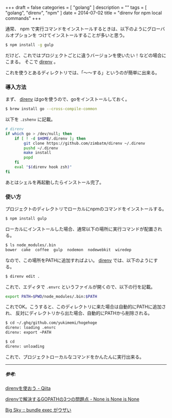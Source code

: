 +++
draft = false
categories = [ "golang" ]
description = ""
tags = [ "golang", "direnv", "npm" ]
date = 2014-07-02
title = "direnv for npm local commands"
+++

通常、 npm で実行コマンドをインストールするときは、以下のようにグローバルオプションを
つけてインストールすることが多いと思う。

```sh
$ npm install -g gulp
```

だけど、これではプロジェクトごとに違うバージョンを使いたい！などの場合にこまる。
そこで [direnv](https://github.com/zimbatm/direnv) 。

これを使うとあるディレクトリでは、「〜〜する」というのが簡単に出来る。

### 導入方法

まず、 [direnv](https://github.com/zimbatm/direnv) はgoを使うので、goをインストールしておく。

```sh
$ brew install go --cross-compile-common
```

以下を `.zshenv` に記載。

```sh
# direnv
if which go > /dev/null; then
    if [ ! -d $HOME/.direnv ]; then
        git clone https://github.com/zimbatm/direnv ~/.direnv
        pushd ~/.direnv
        make install
        popd
    fi
    eval "$(direnv hook zsh)"
fi
```

あとはシェルを再起動したらインストール完了。

### 使い方

プロジェクトのディレクトリでローカルにnpmのコマンドをインストールする。

```sh
$ npm install gulp
```

ローカルにインストールした場合、通常以下の場所に実行コマンドが配置される。

```sh
$ ls node_modules/.bin
bower  cake  coffee  gulp  nodemon  nodewebkit  wiredep
```

なので、この場所をPATHに追加すればよい。
[direnv](https://github.com/zimbatm/direnv) では、以下のようにする。

```sh
$ direnv edit .
```

これで、エディタで `.envrc` というファイルが開くので、以下の行を記載。

```sh
export PATH=$PWD/node_modules/.bin:$PATH
```

これでOK。こうすると、このディレクトリに来た場合は自動的にPATHに追加され、
反対にディレクトリから出た場合、自動的にPATHから削除される。

```sh
$ cd ~/.ghq/github.com/yukimemi/hogehoge
direnv: loading .envrc
direnv: export ~PATH
```

```sh
$ cd
direnv: unloading
```

これで、プロジェクトローカルなコマンドをかんたんに実行出来る。

- - -

##### 参考:

[direnvを使おう - Qiita](http://qiita.com/kompiro/items/5fc46089247a56243a62)

[direnvで解決するGOPATHの3つの問題点 - None is None is None](http://doloopwhile.hatenablog.com/entry/2014/06/18/010449)

[Big Sky :: bundle exec がウザい](http://mattn.kaoriya.net/software/lang/ruby/20140314032519.htm)

